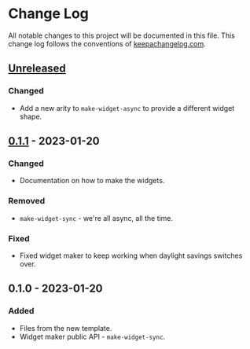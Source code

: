# Change Log
All notable changes to this project will be documented in this file. This change log follows the conventions of [keepachangelog.com](http://keepachangelog.com/).

## [Unreleased]
### Changed
- Add a new arity to `make-widget-async` to provide a different widget shape.

## [0.1.1] - 2023-01-20
### Changed
- Documentation on how to make the widgets.

### Removed
- `make-widget-sync` - we're all async, all the time.

### Fixed
- Fixed widget maker to keep working when daylight savings switches over.

## 0.1.0 - 2023-01-20
### Added
- Files from the new template.
- Widget maker public API - `make-widget-sync`.

[Unreleased]: https://github.com/suprematic/ncr.clj.bot-api/compare/0.1.1...HEAD
[0.1.1]: https://github.com/suprematic/ncr.clj.bot-api/compare/0.1.0...0.1.1

